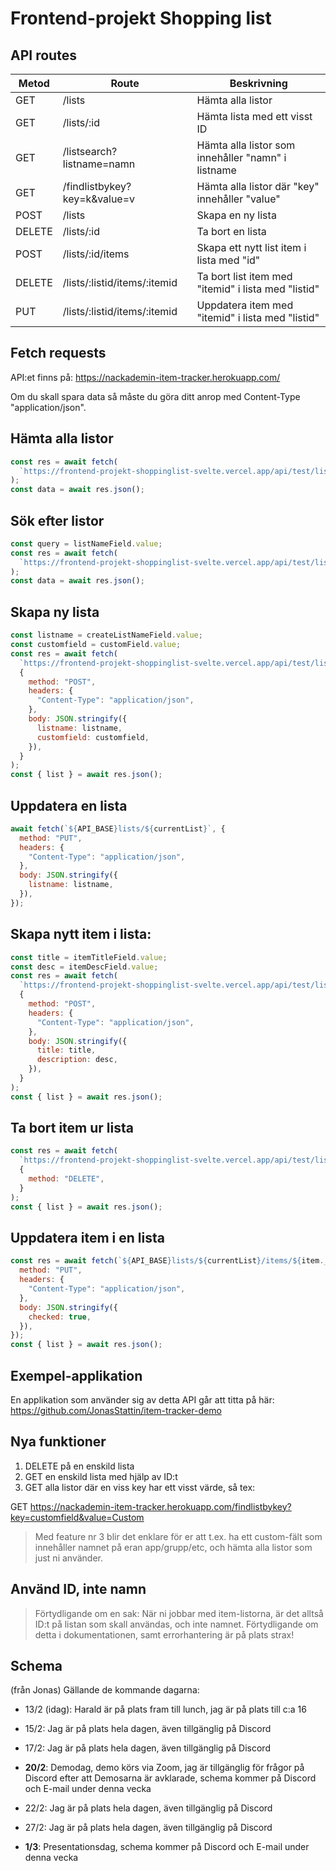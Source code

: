 # Frontend-projekt Shopping list

## API routes

| Metod  | Route                        | Beskrivning                                         |
| ------ | ---------------------------- | --------------------------------------------------- |
| GET    | /lists                       | Hämta alla listor                                   |
| GET    | /lists/:id                   | Hämta lista med ett visst ID                        |
| GET    | /listsearch?listname=namn    | Hämta alla listor som innehåller "namn" i listname  |
| GET    | /findlistbykey?key=k&value=v | Hämta alla listor där "key" innehåller "value"      |
| POST   | /lists                       | Skapa en ny lista                                   |
| DELETE | /lists/:id                   | Ta bort en lista                                    |
| POST   | /lists/:id/items             | Skapa ett nytt list item i lista med "id"           |
| DELETE | /lists/:listid/items/:itemid | Ta bort list item med "itemid" i lista med "listid" |
| PUT    | /lists/:listid/items/:itemid | Uppdatera item med "itemid" i lista med "listid"    |

## Fetch requests

API:et finns på: https://nackademin-item-tracker.herokuapp.com/

Om du skall spara data så måste du göra ditt anrop med Content-Type "application/json".

## Hämta alla listor

```js
const res = await fetch(
  `https://frontend-projekt-shoppinglist-svelte.vercel.app/api/test/lists`
);
const data = await res.json();
```

## Sök efter listor

```js
const query = listNameField.value;
const res = await fetch(
  `https://frontend-projekt-shoppinglist-svelte.vercel.app/api/test/listsearch?listname=${query}`
);
const data = await res.json();
```

## Skapa ny lista

```js
const listname = createListNameField.value;
const customfield = customField.value;
const res = await fetch(
  `https://frontend-projekt-shoppinglist-svelte.vercel.app/api/test/lists`,
  {
    method: "POST",
    headers: {
      "Content-Type": "application/json",
    },
    body: JSON.stringify({
      listname: listname,
      customfield: customfield,
    }),
  }
);
const { list } = await res.json();
```

## Uppdatera en lista

```js
await fetch(`${API_BASE}lists/${currentList}`, {
  method: "PUT",
  headers: {
    "Content-Type": "application/json",
  },
  body: JSON.stringify({
    listname: listname,
  }),
});
```

## Skapa nytt item i lista:

```js
const title = itemTitleField.value;
const desc = itemDescField.value;
const res = await fetch(
  `https://frontend-projekt-shoppinglist-svelte.vercel.app/api/test/lists/${currentList}/items`,
  {
    method: "POST",
    headers: {
      "Content-Type": "application/json",
    },
    body: JSON.stringify({
      title: title,
      description: desc,
    }),
  }
);
const { list } = await res.json();
```

## Ta bort item ur lista

```js
const res = await fetch(
  `https://frontend-projekt-shoppinglist-svelte.vercel.app/api/test/lists/${currentList}/items/${item._id}`,
  {
    method: "DELETE",
  }
);
const { list } = await res.json();
```

## Uppdatera item i en lista

```js
const res = await fetch(`${API_BASE}lists/${currentList}/items/${item._id}`, {
  method: "PUT",
  headers: {
    "Content-Type": "application/json",
  },
  body: JSON.stringify({
    checked: true,
  }),
});
const { list } = await res.json();
```

## Exempel-applikation

En applikation som använder sig av detta API går att titta på här: https://github.com/JonasStattin/item-tracker-demo

## Nya funktioner

1. DELETE på en enskild lista
2. GET en enskild lista med hjälp av ID:t
3. GET alla listor där en viss key har ett visst värde, så tex:

GET https://nackademin-item-tracker.herokuapp.com/findlistbykey?key=customfield&value=Custom

> Med feature nr 3 blir det enklare för er att t.ex. ha ett custom-fält som innehåller namnet på eran app/grupp/etc, och hämta alla listor som just ni använder.

## Använd ID, inte namn

> Förtydligande om en sak: När ni jobbar med item-listorna, är det alltså ID:t på listan som skall användas, och inte namnet. Förtydligande om detta i dokumentationen, samt errorhantering är på plats strax!

## Schema

(från Jonas)
Gällande de kommande dagarna:

- 13/2 (idag): Harald är på plats fram till lunch, jag är på plats till c:a 16

- 15/2: Jag är på plats hela dagen, även tillgänglig på Discord

- 17/2: Jag är på plats hela dagen, även tillgänglig på Discord

- **20/2**: Demodag, demo körs via Zoom, jag är tillgänglig för frågor på Discord efter att Demosarna är avklarade, schema kommer på Discord och E-mail under denna vecka

- 22/2: Jag är på plats hela dagen, även tillgänglig på Discord

- 27/2: Jag är på plats hela dagen, även tillgänglig på Discord

- **1/3**: Presentationsdag, schema kommer på Discord och E-mail under denna vecka
